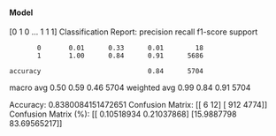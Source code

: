 #### Model
[0 1 0 ... 1 1 1]
Classification Report:
              precision    recall  f1-score   support

           0       0.01      0.33      0.01        18
           1       1.00      0.84      0.91      5686

    accuracy                           0.84      5704
   macro avg       0.50      0.59      0.46      5704
weighted avg       0.99      0.84      0.91      5704

Accuracy: 0.8380084151472651
Confusion Matrix:
[[   6   12]
 [ 912 4774]]
Confusion Matrix (%):
[[ 0.10518934  0.21037868]
 [15.9887798  83.69565217]]

